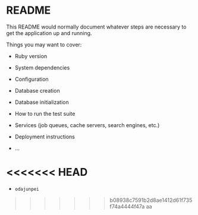 # README

This README would normally document whatever steps are necessary to get the
application up and running.

Things you may want to cover:

* Ruby version

* System dependencies

* Configuration

* Database creation

* Database initialization

* How to run the test suite

* Services (job queues, cache servers, search engines, etc.)

* Deployment instructions

* ...


<<<<<<< HEAD
=======
*     odajunpei
>>>>>>> b08938c7591b2d8ae1412d61f735f74a4444f47a
aa